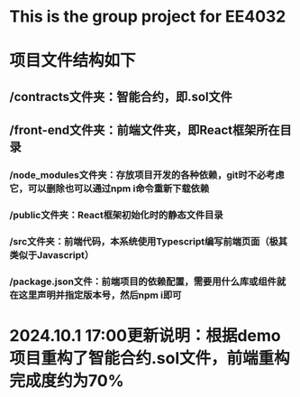# This is the group project for EE4032

# 项目文件结构如下
## /contracts文件夹：智能合约，即.sol文件
## /front-end文件夹：前端文件夹，即React框架所在目录
### /node_modules文件夹：存放项目开发的各种依赖，git时不必考虑它，可以删除也可以通过npm i命令重新下载依赖
### /public文件夹：React框架初始化时的静态文件目录
### /src文件夹：前端代码，本系统使用Typescript编写前端页面（极其类似于Javascript）
### /package.json文件：前端项目的依赖配置，需要用什么库或组件就在这里声明并指定版本号，然后npm i即可

# 2024.10.1 17:00更新说明：根据demo项目重构了智能合约.sol文件，前端重构完成度约为70%
